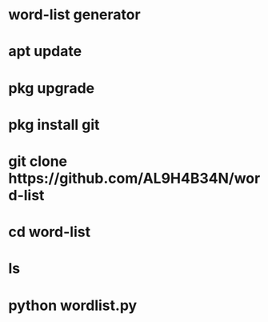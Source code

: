 # word-list generator 

<h1><strong>apt update</strong><h1/>
<h1><strong>pkg upgrade</strong><h1/>
<h1><strong>pkg install git</strong><h1/>
<h1><strong>git clone https://github.com/AL9H4B34N/word-list</strong><h1/>
  <h1><strong>cd word-list</strong><h1/>
    <h1><strong>ls</strong><h1/>
      
<h1><strong>python wordlist.py</strong><h1/>
    
    
  




